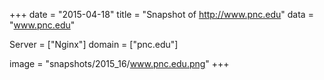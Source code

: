 
+++
date = "2015-04-18"
title = "Snapshot of http://www.pnc.edu"
data = "www.pnc.edu"

Server = ["Nginx"]
domain = ["pnc.edu"]

  image = "snapshots/2015_16/www.pnc.edu.png"
+++
#
